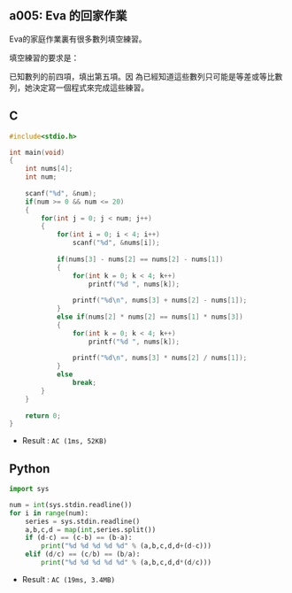 ## a005: Eva 的回家作業
Eva的家庭作業裏有很多數列填空練習。

填空練習的要求是：

已知數列的前四項，填出第五項。因 為已經知道這些數列只可能是等差或等比數列，她決定寫一個程式來完成這些練習。

## C
```C
#include<stdio.h>

int main(void)
{
	int nums[4];
	int num;
	
	scanf("%d", &num);
	if(num >= 0 && num <= 20)
	{
		for(int j = 0; j < num; j++)
		{
			for(int i = 0; i < 4; i++)
				scanf("%d", &nums[i]);
			
			if(nums[3] - nums[2] == nums[2] - nums[1])
			{
				for(int k = 0; k < 4; k++)
					printf("%d ", nums[k]);
				
				printf("%d\n", nums[3] + nums[2] - nums[1]);
			}
			else if(nums[2] * nums[2] == nums[1] * nums[3])
			{
				for(int k = 0; k < 4; k++)
					printf("%d ", nums[k]);
				
				printf("%d\n", nums[3] * nums[2] / nums[1]);
			}
			else
				break;
		}
	}
	
	return 0;
}
```
  * Result : `AC (1ms, 52KB)`

## Python
```python
import sys

num = int(sys.stdin.readline())
for i in range(num):
    series = sys.stdin.readline()
    a,b,c,d = map(int,series.split())
    if (d-c) == (c-b) == (b-a):
        print("%d %d %d %d %d" % (a,b,c,d,d+(d-c)))
    elif (d/c) == (c/b) == (b/a):
        print("%d %d %d %d %d" % (a,b,c,d,d*(d/c)))
```
  * Result : `AC (19ms, 3.4MB)`
